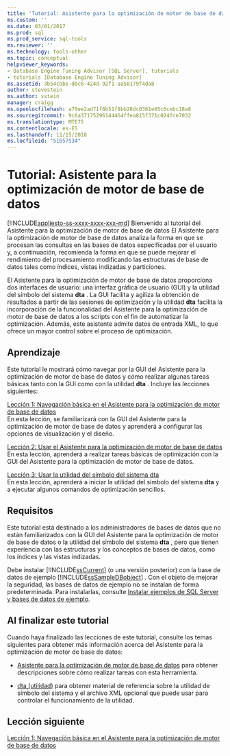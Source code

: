 ```yaml
---
title: 'Tutorial: Asistente para la optimización de motor de base de datos | Microsoft Docs'
ms.custom: ''
ms.date: 03/01/2017
ms.prod: sql
ms.prod_service: sql-tools
ms.reviewer: ''
ms.technology: tools-other
ms.topic: conceptual
helpviewer_keywords:
- Database Engine Tuning Advisor [SQL Server], tutorials
- tutorials [Database Engine Tuning Advisor]
ms.assetid: 3b54cbbe-d8c6-424d-92f1-aa58179f4da8
author: stevestein
ms.author: sstein
manager: craigg
ms.openlocfilehash: a70ee2ad71f6b51f8bb28dc0361e65c6cebc18a8
ms.sourcegitcommit: 9c6a37175296144464ffea815f371c024fce7032
ms.translationtype: MTE75
ms.contentlocale: es-ES
ms.lasthandoff: 11/15/2018
ms.locfileid: "51657534"
---
```

# <a name="tutorial-database-engine-tuning-advisor"></a>Tutorial: Asistente para la optimización de motor de base de datos
[!INCLUDE[appliesto-ss-xxxx-xxxx-xxx-md](../../includes/appliesto-ss-xxxx-xxxx-xxx-md.md)]
Bienvenido al tutorial del Asistente para la optimización de motor de base de datos El Asistente para la optimización de motor de base de datos analiza la forma en que se procesan las consultas en las bases de datos especificadas por el usuario y, a continuación, recomienda la forma en que se puede mejorar el rendimiento del procesamiento modificando las estructuras de base de datos tales como índices, vistas indizadas y particiones.  
  
El Asistente para la optimización de motor de base de datos proporciona dos interfaces de usuario: una interfaz gráfica de usuario (GUI) y la utilidad del símbolo del sistema **dta** . La GUI facilita y agiliza la obtención de resultados a partir de las sesiones de optimización y la utilidad **dta** facilita la incorporación de la funcionalidad del Asistente para la optimización de motor de base de datos a los scripts con el fin de automatizar la optimización. Además, este asistente admite datos de entrada XML, lo que ofrece un mayor control sobre el proceso de optimización.  
  
## <a name="what-you-will-learn"></a>Aprendizaje  
Este tutorial le mostrará cómo navegar por la GUI del Asistente para la optimización de motor de base de datos y cómo realizar algunas tareas básicas tanto con la GUI como con la utilidad **dta** . Incluye las lecciones siguientes:  
  
[Lección 1: Navegación básica en el Asistente para la optimización de motor de base de datos](../../tools/dta/lesson-1-basic-navigation-in-database-engine-tuning-advisor.md)  
En esta lección, se familiarizará con la GUI del Asistente para la optimización de motor de base de datos y aprenderá a configurar las opciones de visualización y el diseño.  
  
[Lección 2: Usar el Asistente para la optimización de motor de base de datos](../../tools/dta/lesson-2-using-database-engine-tuning-advisor.md)  
En esta lección, aprenderá a realizar tareas básicas de optimización con la GUI del Asistente para la optimización de motor de base de datos.  
  
[Lección 3: Usar la utilidad del símbolo del sistema dta](../../tools/dta/lesson-3-using-the-dta-command-prompt-utility.md)  
En esta lección, aprenderá a iniciar la utilidad del símbolo del sistema **dta** y a ejecutar algunos comandos de optimización sencillos.  
  
## <a name="requirements"></a>Requisitos  
Este tutorial está destinado a los administradores de bases de datos que no están familiarizados con la GUI del Asistente para la optimización de motor de base de datos o la utilidad del símbolo del sistema **dta** , pero que tienen experiencia con las estructuras y los conceptos de bases de datos, como los índices y las vistas indizadas.  
  
Debe instalar [!INCLUDE[ssCurrent](../../includes/sscurrent-md.md)] (o una versión posterior) con la base de datos de ejemplo [!INCLUDE[ssSampleDBobject](../../includes/sssampledbobject-md.md)] . Con el objeto de mejorar la seguridad, las bases de datos de ejemplo no se instalan de forma predeterminada. Para instalarlas, consulte [Instalar ejemplos de SQL Server y bases de datos de ejemplo](https://sqlserversamples.codeplex.com).  
  
## <a name="after-you-finish-this-tutorial"></a>Al finalizar este tutorial  
Cuando haya finalizado las lecciones de este tutorial, consulte los temas siguientes para obtener más información acerca del Asistente para la optimización de motor de base de datos:  
  
-   [Asistente para la optimización de motor de base de datos](../../relational-databases/performance/database-engine-tuning-advisor.md) para obtener descripciones sobre cómo realizar tareas con esta herramienta.  
  
-   [dta (utilidad)](../../tools/dta/dta-utility.md) para obtener material de referencia sobre la utilidad de símbolo del sistema y el archivo XML opcional que puede usar para controlar el funcionamiento de la utilidad.  
  
## <a name="next-lesson"></a>Lección siguiente  
[Lección 1: Navegación básica en el Asistente para la optimización de motor de base de datos](../../tools/dta/lesson-1-basic-navigation-in-database-engine-tuning-advisor.md)  
  
  
  
